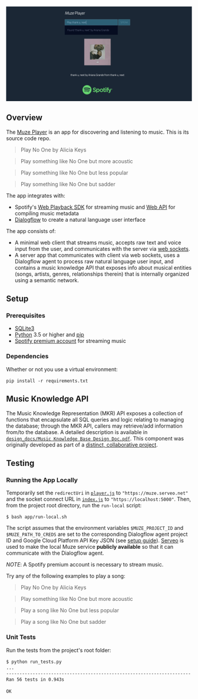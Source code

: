 ![Muze Player Screenshot](./imgs/app-screenshot.png)

## Overview
The [Muze Player](http://muze-player.herokuapp.com/) is an app for discovering and listening to music. This is its source code repo.

> Play No One by Alicia Keys

> Play something like No One but more acoustic

> Play something like No One but less popular

> Play something like No One but sadder

The app integrates with:
* Spotify's [Web Playback SDK](https://developer.spotify.com/documentation/web-playback-sdk/) for streaming music and [Web API](https://developer.spotify.com/documentation/web-api/) for compiling music metadata
* [Dialogflow](https://dialogflow.com/) to create a natural language user interface

The app consists of:
* A minimal web client that streams music, accepts raw text and voice input from the user, and communicates with the server via [web sockets](https://www.fullstackpython.com/websockets.html).
* A server app that communicates with client via web sockets, uses a Dialogflow agent to process raw natural language user input, and contains a music knowledge API that exposes info about musical entities (songs, artists, genres, relationships therein) that is internally organized using a semantic network.

## Setup
### Prerequisites
* [SQLite3](https://www.sqlite.org/download.html)
* [Python](https://www.python.org/downloads/) 3.5 or higher and [pip](https://pypi.org/project/pip/)
* [Spotify premium account](https://www.spotify.com/us/premium/?utm_source=ca-en_brand_contextual_text&utm_medium=paidsearch&utm_campaign=alwayson_ucanz_ca_premiumbusiness_premium_brand+contextual+text+exact+ca-en+google&gclid=CjwKCAjwhbHlBRAMEiwAoDA3450erN_3OgzZ-r-D7byldS_fHtBu9qB4ezr_pEoPDQsepMWP1Q_7NxoCWvEQAvD_BwE&gclsrc=aw.ds) for streaming music

### Dependencies
Whether or not you use a virtual environment:
```
pip install -r requirements.txt
```

## Music Knowledge API
The Music Knowledge Representation (MKR) API exposes a collection of functions that encapsulate all SQL queries and logic relating to managing the database; through the MKR API, callers may retrieve/add information from/to the database. A detailed description is available in [`design_docs/Music Knowledge Base Design Doc.pdf`](https://github.com/okjuan/muze/blob/master/design_docs/Music%20Knowledge%20Base%20Design%20Doc.pdf). This component was originally developed as part of a [distinct, collaborative project](https://github.com/MIR-Directed-Research/intelligent-music-recommender).

## Testing
### Running the App Locally
Temporarily set the `redirectUri` in [`player.js`](https://github.com/okjuan/muze/blob/master/app/static/player.js) to `"https://muze.serveo.net"` and the socket connect URL in [`index.js`](https://github.com/okjuan/muze/blob/master/app/static/index.js) to `"https://localhost:5000"`. Then, from the project root directory, run the `run-local` script:
```
$ bash app/run-local.sh
```

The script assumes that the environment variables `$MUZE_PROJECT_ID` and `$MUZE_PATH_TO_CREDS` are set to the corresponding Dialogflow agent project ID and Google Cloud Platform API Key JSON (see [setup guide](https://dialogflow.com/docs/reference/v2-auth-setup)). [Serveo](https://serveo.net/) is used to make the local Muze service **publicly available** so that it can communicate with the Dialogflow agent.

*NOTE*: A Spotify premium account is necessary to stream music.

Try any of the following examples to play a song:

> Play No One by Alicia Keys

> Play something like No One but more acoustic

> Play a song like No One but less popular

> Play a song like No One but sadder

### Unit Tests
Run the tests from the project's root folder:
```
$ python run_tests.py
...
----------------------------------------------------------------------
Ran 56 tests in 0.943s

OK
```
